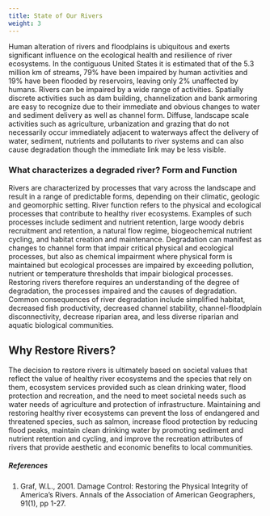 ```yaml
---
title: State of Our Rivers
weight: 3
---
```


Human alteration of rivers and floodplains is ubiquitous and exerts significant influence on the ecological health and resilience of river ecosystems. In the contiguous United States it is estimated that of the 5.3 million km of streams, 79% have been impaired by human activities and 19% have been flooded by reservoirs, leaving only 2% unaffected by humans. Rivers can be impaired by a wide range of activities. Spatially discrete activities such as dam building, channelization and bank armoring are easy to recognize due to their immediate and obvious changes to water and sediment delivery as well as channel form. Diffuse, landscape scale activities such as agriculture, urbanization and grazing that do not necessarily occur immediately adjacent to waterways affect the delivery of water, sediment, nutrients and pollutants to river systems and can also cause degradation though the immediate link may be less visible.

### What characterizes a degraded river? Form and Function ###
Rivers are characterized by processes that vary across the landscape and result in a range of predictable forms, depending on their climatic, geologic and geomorphic setting. River function refers to the physical and ecological processes that contribute to healthy river ecosystems. Examples of such processes include sediment and nutrient retention, large woody debris recruitment and retention, a natural flow regime, biogeochemical nutrient cycling, and habitat creation and maintenance. Degradation can manifest as changes to channel form that impair critical physical and ecological processes, but also as chemical impairment where physical form is maintained but ecological processes are impaired by exceeding pollution, nutrient or temperature thresholds that impair biological processes. Restoring rivers therefore requires an understanding of the degree of degradation, the processes impaired and the causes of degradation. Common consequences of river degradation include simplified habitat, decreased fish productivity, decreased channel stability, channel-floodplain disconnectivity, decrease riparian area, and less diverse riparian and aquatic biological communities.

## Why Restore Rivers? ##
The decision to restore rivers is ultimately based on societal values that reflect the value of healthy river ecosystems and the species that rely on them, ecosystem services provided such as clean drinking water, flood protection and recreation, and the need to meet societal needs such as water needs of agriculture and protection of infrastructure. Maintaining and restoring healthy river ecosystems can prevent the loss of endangered and threatened species, such as salmon, increase flood protection by reducing flood peaks, maintain clean drinking water by promoting sediment and nutrient retention and cycling, and improve the recreation attributes of rivers that provide aesthetic and economic benefits to local communities.

##### References #####
1. Graf, W.L., 2001. Damage Control: Restoring the Physical Integrity of America’s Rivers. Annals of the Association of American Geographers, 91(1), pp 1-27.
